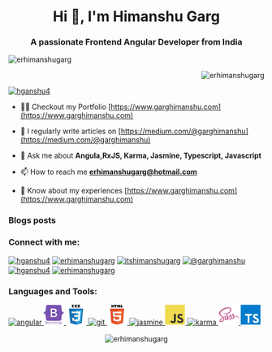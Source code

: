 <h1 align="center">Hi 👋, I'm Himanshu Garg</h1>
<h3 align="center">A passionate Frontend Angular Developer from India</h3>
<p align="left"> <img src="https://komarev.com/ghpvc/?username=erhimanshugarg&label=Profile%20views&color=0e75b6&style=flat" alt="erhimanshugarg" /> </p>

<p align="right"> <img src="https://pluspng.com/img-png/coder-png-a-place-to-find-programming-and-design-jobs-157.png" alt="erhimanshugarg" /> </p>

<p align="left"> <a href="https://twitter.com/hganshu4" target="blank"><img src="https://img.shields.io/twitter/follow/hganshu4?logo=twitter&style=for-the-badge" alt="hganshu4" /></a> </p>

- 👨‍💻 Checkout my Portfolio [https://www.garghimanshu.com](https://www.garghimanshu.com)

- 📝 I regularly write articles on [https://medium.com/@garghimanshu](https://medium.com/@garghimanshu)

- 💬 Ask me about **Angula,RxJS, Karma, Jasmine, Typescript, Javascript**

- 📫 How to reach me **erhimanshugarg@hotmail.com**

- 📄 Know about my experiences [https://www.garghimanshu.com](https://www.garghimanshu.com)

### Blogs posts
<!-- BLOG-POST-LIST:START -->
<!-- BLOG-POST-LIST:END -->

<h3 align="left">Connect with me:</h3>
<p align="left">
<a href="https://twitter.com/hganshu4" target="blank"><img align="center" src="https://raw.githubusercontent.com/rahuldkjain/github-profile-readme-generator/master/src/images/icons/Social/twitter.svg" alt="hganshu4" height="30" width="40" /></a>
<a href="https://linkedin.com/in/erhimanshugarg" target="blank"><img align="center" src="https://raw.githubusercontent.com/rahuldkjain/github-profile-readme-generator/master/src/images/icons/Social/linked-in-alt.svg" alt="erhimanshugarg" height="30" width="40" /></a>
<a href="https://instagram.com/itshimanshugarg" target="blank"><img align="center" src="https://raw.githubusercontent.com/rahuldkjain/github-profile-readme-generator/master/src/images/icons/Social/instagram.svg" alt="itshimanshugarg" height="30" width="40" /></a>
<a href="https://medium.com/@garghimanshu" target="blank"><img align="center" src="https://raw.githubusercontent.com/rahuldkjain/github-profile-readme-generator/master/src/images/icons/Social/medium.svg" alt="@garghimanshu" height="30" width="40" /></a>
<a href="https://www.youtube.com/c/hganshu4" target="blank"><img align="center" src="https://raw.githubusercontent.com/rahuldkjain/github-profile-readme-generator/master/src/images/icons/Social/youtube.svg" alt="hganshu4" height="30" width="40" /></a>
<a href="https://www.hackerrank.com/erhimanshugarg" target="blank"><img align="center" src="https://raw.githubusercontent.com/rahuldkjain/github-profile-readme-generator/master/src/images/icons/Social/hackerrank.svg" alt="erhimanshugarg" height="30" width="40" /></a>
</p>

<h3 align="left">Languages and Tools:</h3>
<p align="left"> <a href="https://angular.io" target="_blank" rel="noreferrer"> <img src="https://angular.io/assets/images/logos/angular/angular.svg" alt="angular" width="40" height="40"/> </a> <a href="https://getbootstrap.com" target="_blank" rel="noreferrer"> <img src="https://raw.githubusercontent.com/devicons/devicon/master/icons/bootstrap/bootstrap-plain-wordmark.svg" alt="bootstrap" width="40" height="40"/> </a> <a href="https://www.w3schools.com/css/" target="_blank" rel="noreferrer"> <img src="https://raw.githubusercontent.com/devicons/devicon/master/icons/css3/css3-original-wordmark.svg" alt="css3" width="40" height="40"/> </a> <a href="https://git-scm.com/" target="_blank" rel="noreferrer"> <img src="https://www.vectorlogo.zone/logos/git-scm/git-scm-icon.svg" alt="git" width="40" height="40"/> </a> <a href="https://www.w3.org/html/" target="_blank" rel="noreferrer"> <img src="https://raw.githubusercontent.com/devicons/devicon/master/icons/html5/html5-original-wordmark.svg" alt="html5" width="40" height="40"/> </a> <a href="https://jasmine.github.io/" target="_blank" rel="noreferrer"> <img src="https://www.vectorlogo.zone/logos/jasmine/jasmine-icon.svg" alt="jasmine" width="40" height="40"/> </a> <a href="https://developer.mozilla.org/en-US/docs/Web/JavaScript" target="_blank" rel="noreferrer"> <img src="https://raw.githubusercontent.com/devicons/devicon/master/icons/javascript/javascript-original.svg" alt="javascript" width="40" height="40"/> </a> <a href="https://karma-runner.github.io/latest/index.html" target="_blank" rel="noreferrer"> <img src="https://raw.githubusercontent.com/detain/svg-logos/780f25886640cef088af994181646db2f6b1a3f8/svg/karma.svg" alt="karma" width="40" height="40"/> </a> <a href="https://sass-lang.com" target="_blank" rel="noreferrer"> <img src="https://raw.githubusercontent.com/devicons/devicon/master/icons/sass/sass-original.svg" alt="sass" width="40" height="40"/> </a> <a href="https://www.typescriptlang.org/" target="_blank" rel="noreferrer"> <img src="https://raw.githubusercontent.com/devicons/devicon/master/icons/typescript/typescript-original.svg" alt="typescript" width="40" height="40"/> </a> </p>

<p align="center"><img align="center" src="https://github-readme-stats.vercel.app/api/top-langs?username=erhimanshugarg&show_icons=true&locale=en&layout=compact" alt="erhimanshugarg" /></p>
